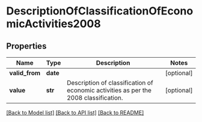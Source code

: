 # DescriptionOfClassificationOfEconomicActivities2008

## Properties
Name | Type | Description | Notes
------------ | ------------- | ------------- | -------------
**valid_from** | **date** |  | [optional] 
**value** | **str** | Description of classification of economic activities as per the 2008 classification. | [optional] 

[[Back to Model list]](../README.md#documentation-for-models) [[Back to API list]](../README.md#documentation-for-api-endpoints) [[Back to README]](../README.md)


